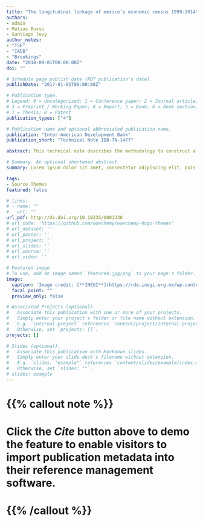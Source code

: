 ```yaml
---
title: "The longitudinal linkage of mexico’s economic census 1999-2014"
authors:
- admin
- Matias Busso
- Santiago levy
author_notes:
- "TSE"
- "IADB"
- "Brookings"
date: "2018-09-01T00:00:00Z"
doi: ""

# Schedule page publish date (NOT publication's date).
publishDate: "2017-01-01T00:00:00Z"

# Publication type.
# Legend: 0 = Uncategorized; 1 = Conference paper; 2 = Journal article;
# 3 = Preprint / Working Paper; 4 = Report; 5 = Book; 6 = Book section;
# 7 = Thesis; 8 = Patent
publication_types: ["4"]

# Publication name and optional abbreviated publication name.
publication: "Inter-American Development Bank"
publication_short: "Technical Note IDB-TN-1477"

abstract: This technical note describes the methodology to construct a longitudinal dataset using the Economic Censuses of Mexico from 1999 to 2014. The procedure is based on an algorithm that links establishments with identical or significantly similar location, legal entity and industry. Since a set of longitudinal identifiers is already available for the 2009 and 2014 Economic Censuses, it is used to validate our results, obtaining 90 percent accuracy. The note links 1.44 million establishments for the period 1999-2004, 1.52 million for 2004-2009 and 2.15 million for 2009-2014.

# Summary. An optional shortened abstract.
summary: Lorem ipsum dolor sit amet, consectetur adipiscing elit. Duis posuere tellus ac convallis placerat. Proin tincidunt magna sed ex sollicitudin condimentum.

tags:
- Source Themes
featured: false

# links: 
# - name: ""
#   url: ""
url_pdf: http://dx.doi.org/10.18235/0001338
# url_code: 'https://github.com/wowchemy/wowchemy-hugo-themes'
# url_dataset: ''
# url_poster: ''
# url_project: ''
# url_slides: ''
# url_source: ''
# url_video: ''

# Featured image
# To use, add an image named `featured.jpg/png` to your page's folder. 
image:
  caption: 'Image credit: [**INEGI**](https://rde.inegi.org.mx/wp-content/uploads/2019/05/RDE28_05_img00.jpg)'
  focal_point: ""
  preview_only: false

# Associated Projects (optional).
#   Associate this publication with one or more of your projects.
#   Simply enter your project's folder or file name without extension.
#   E.g. `internal-project` references `content/project/internal-project/index.md`.
#   Otherwise, set `projects: []`.
projects: []

# Slides (optional).
#   Associate this publication with Markdown slides.
#   Simply enter your slide deck's filename without extension.
#   E.g. `slides: "example"` references `content/slides/example/index.md`.
#   Otherwise, set `slides: ""`.
# slides: example
---
```


# {{% callout note %}}
# Click the *Cite* button above to demo the feature to enable visitors to import publication metadata into their reference management software.
# {{% /callout %}}


